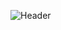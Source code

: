 ![Header](https://media.discordapp.net/attachments/917679444066463744/1163743977938362398/github-header-image.png?ex=6540b009&is=652e3b09&hm=d8a6baf5034b47e8188d913d688f462c30592c3511137d006bd3bb9c4f8cdeae&=&width=1918&height=642)
